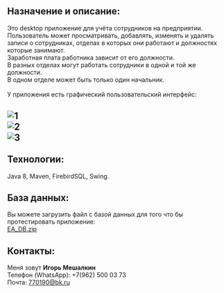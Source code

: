 Назначение и описание:
-----------------------------------
Это desktop приложение для учёта сотрудников на предприятии. <br>
Пользователь может просматривать, добавлять, изменять и удалять записи о сотрудниках, отделах в которых они работают и должностях которые занимают. <br>
Заработная плата работника зависит от его должности. <br>
В разных отделах могут работать сотрудники в одной и той же должности. <br>
В одном отделе может быть только один начальник. <br>
<br>
У приложения есть графический пользовательский интерфейс:

![1](https://user-images.githubusercontent.com/97287038/185836284-f76f5968-9828-470c-befd-6bfb5bc32ea9.jpg)<br>
![2](https://user-images.githubusercontent.com/97287038/185836720-69f60c60-dd17-43a0-bd1c-c410b4a0b917.jpg)<br>
![3](https://user-images.githubusercontent.com/97287038/185836753-15179b55-1fee-4311-b1a6-782fded2a158.jpg)
<br>
<br>
Технологии:
----------------------------------------------
Java 8, Maven, FirebirdSQL, Swing.

База данных:
----------------------------------------------
Вы можете загрузить файл с базой данных для того что бы протестировать приложение:<br>
[EA_DB.zip](https://github.com/IgorMeshalkin/EmployeeAccounting/files/9391164/EA_DB.zip)

Контакты:
----------------------------------------------
Меня зовут **Игорь Мешалкин**<br>
Телефон (WhatsApp): +7(962) 500 03 73<br>
Почта: 770190@bk.ru
